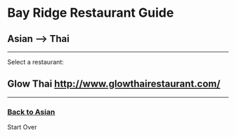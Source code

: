 # Bay Ridge Restaurant Guide
## Asian --> Thai
---
Select a restaurant:
## Glow Thai http://www.glowthairestaurant.com/
---
### [Back to Asian](asian.md)
Start Over

